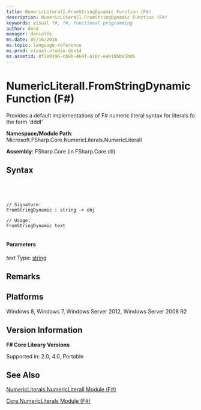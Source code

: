 ```yaml
---
title: NumericLiteralI.FromStringDynamic Function (F#)
description: NumericLiteralI.FromStringDynamic Function (F#)
keywords: visual f#, f#, functional programming
author: dend
manager: danielfe
ms.date: 05/16/2016
ms.topic: language-reference
ms.prod: visual-studio-dev14
ms.assetid: 8f2e9196-cb9b-464f-a10c-e4e18bba5bd6 
---
```


# NumericLiteralI.FromStringDynamic Function (F#)

Provides a default implementations of F# numeric literal syntax for literals fo the form 'dddI'

**Namespace/Module Path**: Microsoft.FSharp.Core.NumericLiterals.NumericLiteralI

**Assembly**: FSharp.Core (in FSharp.Core.dll)


## Syntax



```




// Signature:
FromStringDynamic : string -> obj

// Usage:
FromStringDynamic text


```





#### Parameters
*text*
Type: [string](http://msdn.microsoft.com/en-us/library/12b97856-ec80-4f70-a018-afb0753f755a)




## Remarks

## Platforms
Windows 8, Windows 7, Windows Server 2012, Windows Server 2008 R2


## Version Information
**F# Core Library Versions**

Supported in: 2.0, 4.0, Portable




## See Also
[NumericLiterals.NumericLiteralI Module &#40;F&#35;&#41;](NumericLiterals.NumericLiteralI-Module-%5BFSharp%5D.md)

[Core.NumericLiterals Module &#40;F&#35;&#41;](Core.NumericLiterals-Module-%5BFSharp%5D.md)

